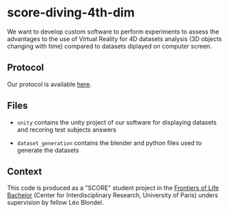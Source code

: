 # score-diving-4th-dim

We want to develop custom software to perform experiments to assess the advantages to the use of Virtual Reality for 4D datasets analysis (3D objects changing with time) compared to datasets diplayed on computer screen.

## Protocol

Our protocol is available [here](https://docs.google.com/document/d/1nIPCcI1o5f8sB7eeenndRpnXQNSKvKGWUfrj1_Wj8oY/edit?usp=sharing).

## Files

- `unity` contains the unity project of our software for displaying datasets and recoring test subjects answers

- `dataset_generation` contains the blender and python files used to generate the datasets

## Context

This code is produced as a "SCORE" student project in the [Frontiers of Life Bachelor](https://licence.learningplanetinstitute.org/fr) (Center for Interdisciplinary Research, University of Paris) unders supervision by fellow Léo Blondel.